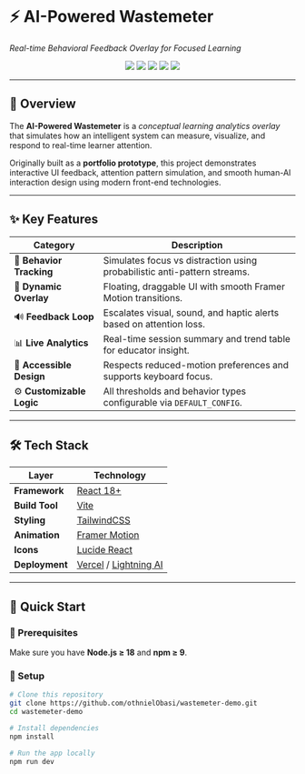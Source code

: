 # ⚡ AI-Powered Wastemeter  
*Real-time Behavioral Feedback Overlay for Focused Learning*

<p align="center">
  <img src="https://img.shields.io/badge/Built_with-React-blue?logo=react" />
  <img src="https://img.shields.io/badge/UI-TailwindCSS-38B2AC?logo=tailwindcss&logoColor=white" />
  <img src="https://img.shields.io/badge/Animation-FramerMotion-FF4088?logo=framer" />
  <img src="https://img.shields.io/badge/Icons-Lucide%20React-FACC15" />
  <img src="https://img.shields.io/badge/Deployed_on-Vercel-black?logo=vercel" />
</p>

---

## 🧭 Overview
The **AI-Powered Wastemeter** is a *conceptual learning analytics overlay* that simulates how an intelligent system can measure, visualize, and respond to real-time learner attention.

Originally built as a **portfolio prototype**, this project demonstrates interactive UI feedback, attention pattern simulation, and smooth human-AI interaction design using modern front-end technologies.

---

## ✨ Key Features

| Category | Description |
|-----------|-------------|
| 🧠 **Behavior Tracking** | Simulates focus vs distraction using probabilistic anti-pattern streams. |
| 🎨 **Dynamic Overlay** | Floating, draggable UI with smooth Framer Motion transitions. |
| 🔊 **Feedback Loop** | Escalates visual, sound, and haptic alerts based on attention loss. |
| 📊 **Live Analytics** | Real-time session summary and trend table for educator insight. |
| 🧩 **Accessible Design** | Respects reduced-motion preferences and supports keyboard focus. |
| ⚙️ **Customizable Logic** | All thresholds and behavior types configurable via `DEFAULT_CONFIG`. |

---

## 🛠️ Tech Stack

| Layer | Technology |
|-------|-------------|
| **Framework** | [React 18+](https://react.dev) |
| **Build Tool** | [Vite](https://vitejs.dev) |
| **Styling** | [TailwindCSS](https://tailwindcss.com) |
| **Animation** | [Framer Motion](https://www.framer.com/motion/) |
| **Icons** | [Lucide React](https://lucide.dev) |
| **Deployment** | [Vercel](https://vercel.com) / [Lightning AI](https://lightning.ai) |

---

## 🚀 Quick Start

### 🔧 Prerequisites
Make sure you have **Node.js ≥ 18** and **npm ≥ 9**.

### 🧩 Setup

```bash
# Clone this repository
git clone https://github.com/othnielObasi/wastemeter-demo.git
cd wastemeter-demo

# Install dependencies
npm install

# Run the app locally
npm run dev
